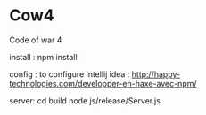 Cow4
====

Code of war 4

install :
npm install

config :
to configure intellij idea : http://happy-technologies.com/developper-en-haxe-avec-npm/

server:
cd build
node js/release/Server.js

